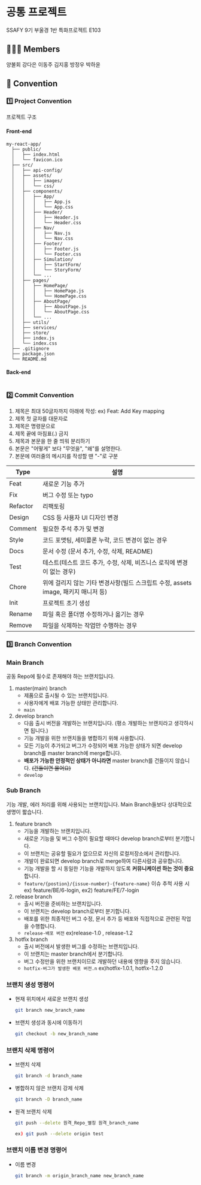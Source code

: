 # 공통 프로젝트

SSAFY 9기 부울경 1반 특화프로젝트 E103

## 🙋🏻‍♂️ Members

양불회
강다은
이동주
김지홍
방정우
박하윤

## 📌 Convention


###  1️⃣ Project Convention

프로젝트 구조

#### Front-end
```
my-react-app/
  ├── public/
  │   ├── index.html
  │   └── favicon.ico
  ├── src/
  │   ├── api-config/
  │   ├── assets/
  │   │   ├── images/
  │   │   └── css/
  │   ├── components/
  │   │   ├── App/
  │   │   │   ├── App.js
  │   │   │   └── App.css
  │   │   ├── Header/
  │   │   │   ├── Header.js
  │   │   │   └── Header.css
  │   │   ├── Nav/
  │   │   │   ├── Nav.js
  │   │   │   └── Nav.css
  │   │   ├── Footer/
  │   │   │   ├── Footer.js
  │   │   │   └── Footer.css
  │   │   ├── Simulation/
  │   │   │   ├── StartForm/
  │   │   │   └── StoryForm/
  │   │   └── ...
  │   ├── pages/
  │   │   ├── HomePage/
  │   │   │   ├── HomePage.js
  │   │   │   └── HomePage.css
  │   │   ├── AboutPage/
  │   │   │   ├── AboutPage.js
  │   │   │   └── AboutPage.css
  │   │   └── ...
  │   ├── utils/
  │   ├── services/
  │   ├── store/
  │   ├── index.js
  │   └── index.css
  ├── .gitignore
  ├── package.json
  └── README.md
```

#### Back-end
```
```

### 2️⃣ Commit Convention

1. 제목은 최대 50글자까지 아래에 작성: ex) Feat: Add Key mapping
2. 제목 첫 글자를 대문자로  
3. 제목은 명령문으로  
4. 제목 끝에 마침표(.) 금지  
5. 제목과 본문을 한 줄 띄워 분리하기  
6. 본문은 "어떻게" 보다 "무엇을", "왜"를 설명한다.  
7. 본문에 여러줄의 메시지를 작성할 땐 "-"로 구분  

|Type|설명|
| -- | -- |
|Feat|새로운 기능 추가|
|Fix|버그 수정 또는 typo|
|Refactor|리팩토링|
|Design|CSS 등 사용자 UI 디자인 변경|
|Comment|필요한 주석 추가 및 변경|
|Style|코드 포맷팅, 세미콜론 누락, 코드 변경이 없는 경우|
|Docs|문서 수정 (문서 추가, 수정, 삭제, README)|
|Test|테스트(테스트 코드 추가, 수정, 삭제, 비즈니스 로직에 변경이 없는 경우)|
|Chore|위에 걸리지 않는 기타 변경사항(빌드 스크립트 수정, assets image, 패키지 매니저 등)|
|Init|프로젝트 초기 생성|
|Rename|파일 혹은 폴더명 수정하거나 옮기는 경우|
|Remove|파일을 삭제하는 작업만 수행하는 경우|

### 3️⃣ Branch Convention

### Main Branch

공동 Repo에 필수로 존재해야 하는 브랜치입니다.

1. master(main) branch
    - 제품으로 출시될 수 있는 브랜치입니다.
    - 사용자에게 배포 가능한 상태만 관리합니다.
    - `main`
2. develop branch
    - 다음 출시 버전을 개발하는 브랜치입니다. (평소 개발하는 브랜치라고 생각하시면 됩니다.)
    - 기능 개발을 위한 브랜치들을 병합하기 위해 사용합니다.
    - 모든 기능이 추가되고 버그가 수정되어 배포 가능한 상태가 되면 develop branch를 master branch에 merge합니다.
    - **배포가 가능한 안정적인 상태가 아니라면** master branch를  건들이지 않습니다. ~~(건들이면 물어요)~~
    - `develop`

### Sub Branch

기능 개발, 에러 처리를 위해 사용되는 브랜치입니다. Main Branch들보다 상대적으로 생명이 짧습니다.

1. feature branch
    - 기능을 개발하는 브랜치입니다.
    - 새로운 기능을 및 버그 수정이 필요할 때마다 develop branch로부터 분기합니다.
    - 이 브랜치는 공유할 필요가 없으므로 자신의 로컬저장소에서 관리합니다.
    - 개발이 완료되면 develop branch로 merge하여 다른사람과 공유합니다.
    - 기능 개발을 할 시 동일한 기능을 개발하지 않도록 **커뮤니케이션 하는 것이 중요**합니다.
    - `feature/{postion}/{issue-number}-{feature-name}` 이슈 추척 사용 시 ex) feature/BE/6-login, ex2) feature/FE/7-login
2. release branch
    - 출시 버전을 준비하는 브랜치입니다.
    - 이 브랜치는 develop branch로부터 분기합니다.
    - 배포를 위한 최종적인 버그 수정, 문서 추가 등 배포와 직접적으로 관련된 작업을 수행합니다.
    - `release-배포 버전` ex)release-1.0 , release-1.2
3. hotfix branch
    - 출시 버전에서 발생한 버그를 수정하는 브랜치입니다.
    - 이 브랜치는 master branch에서 분기합니다.
    - 버그 수정만을 위한 브랜치이므로 개발하던 내용에 영향을 주지 않습니다.
    - `hotfix-버그가 발생한 배포 버전.n`  ex)hotfix-1.0.1, hotfix-1.2.0

  
### 브랜치 생성 명령어

- 현재 위치에서 새로운 브랜치 생성
    
    ```bash
    git branch new_branch_name
    ```
    
- 브랜치 생성과 동시에 이동하기
    
    ```bash
    git checkout -b new_branch_name
    ```
    

### 브랜치 삭제 명령어

- 브랜치 삭제
    
    ```bash
    git branch -d branch_name
    ```
    
- 병합하지 않은 브랜치 강제 삭제
    
    ```bash
    git branch -D branch_name
    ```
    
- 원격 브랜치 삭제
    
    ```bash
    git push --delete 원격_Repo_별칭 원격_branch_name
    
    ex) git push --delete origin test
    ```
    

### 브랜치 이름 변경 명령어

- 이름 변경

    ```bash
    git branch -m origin_branch_name new_branch_name
    ```
